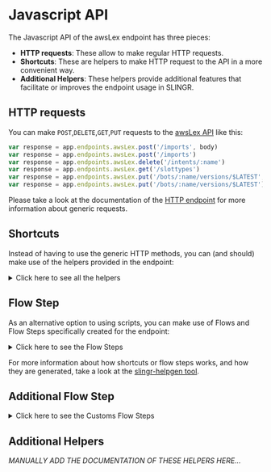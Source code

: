 # Javascript API

The Javascript API of the awsLex endpoint has three pieces:

- **HTTP requests**: These allow to make regular HTTP requests.
- **Shortcuts**: These are helpers to make HTTP request to the API in a more convenient way.
- **Additional Helpers**: These helpers provide additional features that facilitate or improves the endpoint usage in SLINGR.

## HTTP requests
You can make `POST`,`DELETE`,`GET`,`PUT` requests to the [awsLex API](API_URL_HERE) like this:
```javascript
var response = app.endpoints.awsLex.post('/imports', body)
var response = app.endpoints.awsLex.post('/imports')
var response = app.endpoints.awsLex.delete('/intents/:name')
var response = app.endpoints.awsLex.get('/slottypes')
var response = app.endpoints.awsLex.put('/bots/:name/versions/$LATEST', body)
var response = app.endpoints.awsLex.put('/bots/:name/versions/$LATEST')
```

Please take a look at the documentation of the [HTTP endpoint](https://github.com/slingr-stack/http-endpoint#javascript-api)
for more information about generic requests.

## Shortcuts

Instead of having to use the generic HTTP methods, you can (and should) make use of the helpers provided in the endpoint:
<details>
    <summary>Click here to see all the helpers</summary>

<br>

* API URL: '/bots/:name/versions'
* HTTP Method: 'POST'
```javascript
app.endpoints.awsLex.bots.versions.post(name, body)
```
---
* API URL: '/intents/:name/versions'
* HTTP Method: 'POST'
```javascript
app.endpoints.awsLex.intents.versions.post(name, body)
```
---
* API URL: '/slottypes/:name/versions'
* HTTP Method: 'POST'
```javascript
app.endpoints.awsLex.slottypes.versions.post(name, body)
```
---
* API URL: '/imports'
* HTTP Method: 'POST'
```javascript
app.endpoints.awsLex.imports.post(body)
```
---
* API URL: '/bot/:botName/alias/:botAlias/user/:userId/content'
* HTTP Method: 'POST'
```javascript
app.endpoints.awsLex.bot.alias.user.content.post(botName, botAlias, userId, body)
```
---
* API URL: '/bot/:botName/alias/:botAlias/user/:userId/text'
* HTTP Method: 'POST'
```javascript
app.endpoints.awsLex.bot.alias.user.text.post(botName, botAlias, userId, body)
```
---
* API URL: '/bots/:name'
* HTTP Method: 'DELETE'
```javascript
app.endpoints.awsLex.bots.delete(name)
```
---
* API URL: '/bots/:botName/aliases/:name'
* HTTP Method: 'DELETE'
```javascript
app.endpoints.awsLex.bots.aliases.delete(botName, name)
```
---
* API URL: '/bots/:botName/aliases/:aliasName/channels/:name'
* HTTP Method: 'DELETE'
```javascript
app.endpoints.awsLex.bots.aliases.channels.delete(botName, aliasName, name)
```
---
* API URL: '/bots/:name/versions/:version'
* HTTP Method: 'DELETE'
```javascript
app.endpoints.awsLex.bots.versions.delete(name, version)
```
---
* API URL: '/intents/:name'
* HTTP Method: 'DELETE'
```javascript
app.endpoints.awsLex.intents.delete(name)
```
---
* API URL: '/intents/:name/versions/:version'
* HTTP Method: 'DELETE'
```javascript
app.endpoints.awsLex.intents.versions.delete(name, version)
```
---
* API URL: '/slottypes/:name'
* HTTP Method: 'DELETE'
```javascript
app.endpoints.awsLex.slottypes.delete(name)
```
---
* API URL: '/slottypes/:name/version/:version'
* HTTP Method: 'DELETE'
```javascript
app.endpoints.awsLex.slottypes.version.delete(name, version)
```
---
* API URL: '/bots/:botName/utterances/:userId'
* HTTP Method: 'DELETE'
```javascript
app.endpoints.awsLex.bots.utterances.delete(botName, userId)
```
---
* API URL: '/bots/:name/versions/:versionoralias'
* HTTP Method: 'GET'
```javascript
app.endpoints.awsLex.bots.versions.get(name)
```
---
* API URL: '/bots/:name/versions'
* HTTP Method: 'GET'
```javascript
app.endpoints.awsLex.bots.versions.get()
```
---
* API URL: '/bots/:botName/aliases/:name'
* HTTP Method: 'GET'
```javascript
app.endpoints.awsLex.bots.aliases.get(botName)
```
---
* API URL: '/bots/:botName/aliases'
* HTTP Method: 'GET'
```javascript
app.endpoints.awsLex.bots.aliases.get()
```
---
* API URL: '/bots/:botName/aliases/:aliasName/channels/:name'
* HTTP Method: 'GET'
```javascript
app.endpoints.awsLex.bots.aliases.channels.get(botName, aliasName)
```
---
* API URL: '/bots/:botName/aliases/:aliasName/channels'
* HTTP Method: 'GET'
```javascript
app.endpoints.awsLex.bots.aliases.channels.get(botName)
```
---
* API URL: '/bots'
* HTTP Method: 'GET'
```javascript
app.endpoints.awsLex.bots.get()
```
---
* API URL: '/builtins/intents/:signature'
* HTTP Method: 'GET'
```javascript
app.endpoints.awsLex.builtins.intents.get()
```
---
* API URL: '/builtins/intents'
* HTTP Method: 'GET'
```javascript
app.endpoints.awsLex.builtins.intents.get()
```
---
* API URL: '/builtins/slottypes'
* HTTP Method: 'GET'
```javascript
app.endpoints.awsLex.builtins.slottypes.get()
```
---
* API URL: '/exports'
* HTTP Method: 'GET'
```javascript
app.endpoints.awsLex.exports.get()
```
---
* API URL: '/imports/:importId'
* HTTP Method: 'GET'
```javascript
app.endpoints.awsLex.imports.get(importId)
```
---
* API URL: '/intents/:name/versions/:version'
* HTTP Method: 'GET'
```javascript
app.endpoints.awsLex.intents.versions.get(name)
```
---
* API URL: '/intents/:name/versions'
* HTTP Method: 'GET'
```javascript
app.endpoints.awsLex.intents.versions.get()
```
---
* API URL: '/intents'
* HTTP Method: 'GET'
```javascript
app.endpoints.awsLex.intents.get()
```
---
* API URL: '/slottypes/:name/versions/:version'
* HTTP Method: 'GET'
```javascript
app.endpoints.awsLex.slottypes.versions.get(name)
```
---
* API URL: '/slottypes/:name/versions'
* HTTP Method: 'GET'
```javascript
app.endpoints.awsLex.slottypes.versions.get()
```
---
* API URL: '/slottypes'
* HTTP Method: 'GET'
```javascript
app.endpoints.awsLex.slottypes.get()
```
---
* API URL: '/bots/:botname/utterances'
* HTTP Method: 'GET'
```javascript
app.endpoints.awsLex.bots.utterances.get(botname)
```
---
* API URL: '/bots/:name/versions/$LATEST'
* HTTP Method: 'PUT'
```javascript
app.endpoints.awsLex.bots.versions.$LATEST.put(name, body)
```
---
* API URL: '/bots/:botName/aliases/:name'
* HTTP Method: 'PUT'
```javascript
app.endpoints.awsLex.bots.aliases.put(botName, name, body)
```
---
* API URL: '/intents/:name/versions/$LATEST'
* HTTP Method: 'PUT'
```javascript
app.endpoints.awsLex.intents.versions.$LATEST.put(name, body)
```
---
* API URL: '/slottypes/:name/versions/$LATEST'
* HTTP Method: 'PUT'
```javascript
app.endpoints.awsLex.slottypes.versions.$LATEST.put(name, body)
```
---

</details>
    
## Flow Step

As an alternative option to using scripts, you can make use of Flows and Flow Steps specifically created for the endpoint: 
<details>
    <summary>Click here to see the Flow Steps</summary>

<br>



### Generic Flow Step

Generic flow step for full use of the entire endpoint and its services.

<h3>Inputs</h3>

<table>
    <thead>
    <tr>
        <th>Label</th>
        <th>Type</th>
        <th>Required</th>
        <th>Default</th>
        <th>Visibility</th>
        <th>Description</th>
    </tr>
    </thead>
    <tbody>
    <tr>
        <td>URL (Method)</td>
        <td>choice</td>
        <td>yes</td>
        <td> - </td>
        <td>Always</td>
        <td>
            This is the http method to be used against the endpoint. <br>
            Possible values are: <br>
            <i><strong>POST,DELETE,GET,PUT</strong></i>
        </td>
    </tr>
    <tr>
        <td>URL (Path)</td>
        <td>choice</td>
        <td>yes</td>
        <td> - </td>
        <td>Always</td>
        <td>
            The url to which this endpoint will send the request. This is the exact service to which the http request will be made. <br>
            Possible values are: <br>
            <i><strong>/bots/{name}/versions<br>/intents/{name}/versions<br>/slottypes/{name}/versions<br>/imports<br>/bot/{botName}/alias/{botAlias}/user/{userId}/content<br>/bot/{botName}/alias/{botAlias}/user/{userId}/text<br>/bots/{name}<br>/bots/{botName}/aliases/{name}<br>/bots/{botName}/aliases/{aliasName}/channels/{name}<br>/bots/{name}/versions/{version}<br>/intents/{name}<br>/intents/{name}/versions/{version}<br>/slottypes/{name}<br>/slottypes/{name}/version/{version}<br>/bots/{botName}/utterances/{userId}<br>/bots/{name}/versions/{versionoralias}<br>/bots/{name}/versions<br>/bots/{botName}/aliases/{name}<br>/bots/{botName}/aliases<br>/bots/{botName}/aliases/{aliasName}/channels/{name}<br>/bots/{botName}/aliases/{aliasName}/channels<br>/bots<br>/builtins/intents/{signature}<br>/builtins/intents<br>/builtins/slottypes<br>/exports<br>/imports/{importId}<br>/intents/{name}/versions/{version}<br>/intents/{name}/versions<br>/intents<br>/slottypes/{name}/versions/{version}<br>/slottypes/{name}/versions<br>/slottypes<br>/bots/{botname}/utterances<br>/bots/{name}/versions/$LATEST<br>/bots/{botName}/aliases/{name}<br>/intents/{name}/versions/$LATEST<br>/slottypes/{name}/versions/$LATEST<br></strong></i>
        </td>
    </tr>
    <tr>
        <td>Headers</td>
        <td>keyValue</td>
        <td>no</td>
        <td> - </td>
        <td>Always</td>
        <td>
            Used when you want to have a custom http header for the request.
        </td>
    </tr>
    <tr>
        <td>Query Params</td>
        <td>keyValue</td>
        <td>no</td>
        <td> - </td>
        <td>Always</td>
        <td>
            Used when you want to have a custom query params for the http call.
        </td>
    </tr>
    <tr>
        <td>Body</td>
        <td>json</td>
        <td>no</td>
        <td> - </td>
        <td>Always</td>
        <td>
            A payload of data can be sent to the server in the body of the request.
        </td>
    </tr>
    <tr>
        <td>Event</td>
        <td>dropDown</td>
        <td>no</td>
        <td> - </td>
        <td>Always</td>
        <td>
            Used to define event after the call. <br>
            Possible values are: <br>
            File Downloaded, Callback
        </td>
    </tr>
    <tr>
        <td>Callback data</td>
        <td>textarea</td>
        <td>no</td>
        <td> - </td>
        <td> Event is Callback </td>
        <td>
            This is an object you can send that you will get back when the function is processed.
        </td>
    </tr>
    <tr>
        <td>Callbacks</td>
        <td>Script</td>
        <td>no</td>
        <td> - </td>
        <td> Event is Callback </td>
        <td>
            This is a map where you can listen for different function
        </td>
    </tr>
    <tr>
        <td>Override Settings</td>
        <td>boolean</td>
        <td>no</td>
        <td> false </td>
        <td>Always</td>
        <td></td>
    </tr>
    <tr>
        <td>Follow Redirect</td>
        <td>boolean</td>
        <td>no</td>
        <td> false </td>
        <td> overrideSettings </td>
        <td>Indicates that the resource has to be downloaded into a file instead of returning it in the response.</td>
    </tr>
    <tr>
        <td>Download</td>
        <td>boolean</td>
        <td>no</td>
        <td> false </td>
        <td> overrideSettings </td>
        <td>If true the method won't return until the file has been downloaded, and it will return all the information of the file.</td>
    </tr>
    <tr>
        <td>File name</td>
        <td>text</td>
        <td>no</td>
        <td></td>
        <td> overrideSettings </td>
        <td>If provided, the file will be stored with this name. If empty the file name will be calculated from the URL.</td>
    </tr>
    <tr>
        <td>Full response</td>
        <td> boolean </td>
        <td>no</td>
        <td> false </td>
        <td> overrideSettings </td>
        <td>Include extended information about response</td>
    </tr>
    <tr>
        <td>Connection Timeout</td>
        <td> number </td>
        <td>no</td>
        <td> 5000 </td>
        <td> overrideSettings </td>
        <td>Connect timeout interval, in milliseconds (0 = infinity).</td>
    </tr>
    <tr>
        <td>Read Timeout</td>
        <td> number </td>
        <td>no</td>
        <td> 60000 </td>
        <td> overrideSettings </td>
        <td>Read timeout interval, in milliseconds (0 = infinity).</td>
    </tr>
    </tbody>
</table>

<h3>Outputs</h3>

<table>
    <thead>
    <tr>
        <th>Name</th>
        <th>Type</th>
        <th>Description</th>
    </tr>
    </thead>
    <tbody>
    <tr>
        <td>response</td>
        <td>object</td>
        <td>
            Object resulting from the response to the endpoint call.
        </td>
    </tr>
    </tbody>
</table>


</details>

For more information about how shortcuts or flow steps works, and how they are generated, take a look at the [slingr-helpgen tool](https://github.com/slingr-stack/slingr-helpgen).

## Additional Flow Step


<details>
    <summary>Click here to see the Customs Flow Steps</summary>

<br>



### Custom Flow Steps Name

Description of Custom Flow Steps

*MANUALLY ADD THE DOCUMENTATION OF THESE FLOW STEPS HERE...*


</details>

## Additional Helpers
*MANUALLY ADD THE DOCUMENTATION OF THESE HELPERS HERE...*